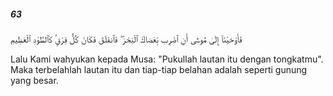 ##### 63

<span class="ayah">فَأَوْحَيْنَآ إِلَىٰ مُوسَىٰٓ أَنِ ٱضْرِب بِّعَصَاكَ ٱلْبَحْرَ ۖ فَٱنفَلَقَ فَكَانَ كُلُّ فِرْقٍۢ كَٱلطَّوْدِ ٱلْعَظِيمِ</span>

<span class="ayah_translation">Lalu Kami wahyukan kepada Musa: "Pukullah lautan itu dengan tongkatmu". Maka terbelahlah lautan itu dan tiap-tiap belahan adalah seperti gunung yang besar.</span>
